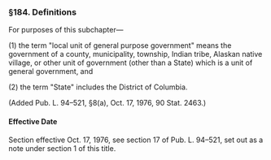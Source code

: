 ### §184. Definitions ###

For purposes of this subchapter—

(1) the term "local unit of general purpose government" means the government of a county, municipality, township, Indian tribe, Alaskan native village, or other unit of government (other than a State) which is a unit of general government, and

(2) the term "State" includes the District of Columbia.

(Added Pub. L. 94–521, §8(a), Oct. 17, 1976, 90 Stat. 2463.)

#### Effective Date ####

Section effective Oct. 17, 1976, see section 17 of Pub. L. 94–521, set out as a note under section 1 of this title.